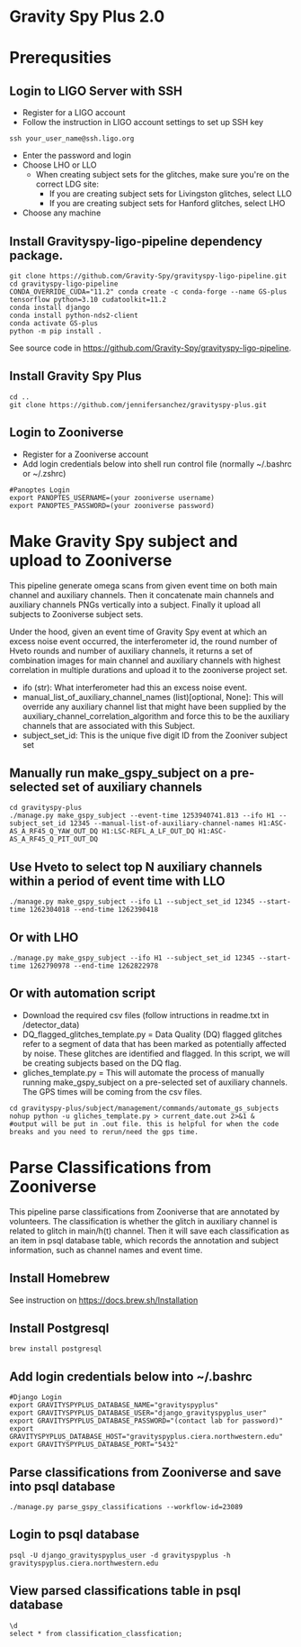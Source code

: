 # Gravity Spy Plus 2.0
# Prerequsities

## Login to LIGO Server with SSH
- Register for a LIGO account
- Follow the instruction in LIGO account settings to set up SSH key
```
ssh your_user_name@ssh.ligo.org        
```
- Enter the password and login
- Choose LHO or LLO 
  - When creating subject sets for the glitches, make sure you're on the correct LDG site:
      - If you are creating subject sets for Livingston glitches, select LLO
      - If you are creating subject sets for Hanford glitches, select LHO 
- Choose any machine

## Install Gravityspy-ligo-pipeline dependency package. 

```
git clone https://github.com/Gravity-Spy/gravityspy-ligo-pipeline.git
cd gravityspy-ligo-pipeline
CONDA_OVERRIDE_CUDA="11.2" conda create -c conda-forge --name GS-plus tensorflow python=3.10 cudatoolkit=11.2
conda install django
conda install python-nds2-client
conda activate GS-plus
python -m pip install .
```

See source code in https://github.com/Gravity-Spy/gravityspy-ligo-pipeline.

## Install Gravity Spy Plus
```
cd ..
git clone https://github.com/jennifersanchez/gravityspy-plus.git
```

## Login to Zooniverse 

- Register for a Zooniverse account
- Add login credentials below into shell run control file (normally ~/.bashrc or ~/.zshrc)
```
#Panoptes Login
export PANOPTES_USERNAME=(your zooniverse username)
export PANOPTES_PASSWORD=(your zooniverse password)
```

# Make Gravity Spy subject and upload to Zooniverse
This pipeline generate omega scans from given event time on both main channel and auxiliary channels. Then it concatenate main channels and auxiliary channels PNGs vertically into a subject. Finally it upload all subjects to Zooniverse subject sets.

Under the hood, given an event time of Gravity Spy event at which an excess noise event occurred, the interferometer id, the round number of Hveto rounds and number of auxiliary channels, it returns a set of combination images for main channel and auxiliary channels with highest correlation in multiple durations and upload it to the zooniverse project set.

- ifo (str): What interferometer had this an excess noise event.
- manual_list_of_auxiliary_channel_names (list)[optional, None]: This will override any auxiliary channel list that might have been supplied by the auxiliary_channel_correlation_algorithm and force this to be the auxiliary channels that are associated with this Subject.
- subject_set_id: This is the unique five digit ID from the Zooniver subject set
## Manually run make_gspy_subject on a pre-selected set of auxiliary channels
```
cd gravityspy-plus
./manage.py make_gspy_subject --event-time 1253940741.813 --ifo H1 --subject_set_id 12345 --manual-list-of-auxiliary-channel-names H1:ASC-AS_A_RF45_Q_YAW_OUT_DQ H1:LSC-REFL_A_LF_OUT_DQ H1:ASC-AS_A_RF45_Q_PIT_OUT_DQ
```

## Use Hveto to select top N auxiliary channels within a period of event time with LLO
```
./manage.py make_gspy_subject --ifo L1 --subject_set_id 12345 --start-time 1262304018 --end-time 1262390418 
```

## Or with LHO
```
./manage.py make_gspy_subject --ifo H1 --subject_set_id 12345 --start-time 1262790978 --end-time 1262822978
```
## Or with automation script
- Download the required csv files (follow intructions in readme.txt in /detector_data)
- DQ_flagged_glitches_template.py = Data Quality (DQ) flagged glitches refer to a segment of data that has been marked as potentially affected by noise. These glitches are identified and flagged. In this script, we will be creating subjects based on the DQ flag.
- gliches_template.py = This will automate the process of manually running make_gspy_subject on a pre-selected set of auxiliary channels. The GPS times will be coming from the csv files.
```
cd gravityspy-plus/subject/management/commands/automate_gs_subjects
nohup python -u gliches_template.py > current_date.out 2>&1 &
#output will be put in .out file. this is helpful for when the code breaks and you need to rerun/need the gps time.
```

# Parse Classifications from Zooniverse
This pipeline parse classifications from Zooniverse that are annotated by volunteers. The classification is whether the glitch in auxiliary channel is related to glitch in main/h(t) channel. Then it will save each classification as an item in psql database table, which records the annotation and subject information, such as channel names and event time.

## Install Homebrew 
See instruction on https://docs.brew.sh/Installation

## Install Postgresql
```
​​brew install postgresql
```

## Add login credentials below into ~/.bashrc 
```
#Django Login
export GRAVITYSPYPLUS_DATABASE_NAME="gravityspyplus"
export GRAVITYSPYPLUS_DATABASE_USER="django_gravityspyplus_user"
export GRAVITYSPYPLUS_DATABASE_PASSWORD="(contact lab for password)"
export GRAVITYSPYPLUS_DATABASE_HOST="gravityspyplus.ciera.northwestern.edu"
export GRAVITYSPYPLUS_DATABASE_PORT="5432"
```

## Parse classifications from Zooniverse and save into psql database
```
./manage.py parse_gspy_classifications --workflow-id=23089
```

## Login to psql database
```
psql -U django_gravityspyplus_user -d gravityspyplus -h gravityspyplus.ciera.northwestern.edu
```

## View parsed classifications table in psql database
```
\d
select * from classification_classfication;
```
